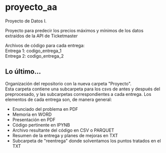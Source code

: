 # proyecto_aa
Proyecto de Datos I.


Proyecto para predecir los precios máximos y mínimos de los datos extraídos de la API de Ticketmaster

Archivos de código para cada entrega: \
Entrega 1: codigo_entrega_1 \
Entrega 2: codigo_entrega_2


## Lo último...
Organización del repositorio con la nueva carpeta "Proyecto". \
Esta carpeta contiene una subcarpeta para los csvs de antes y después del preprocesado, y las subcarpetas correspondientes a cada entrega.
Los elementos de cada entrega son, de manera general:
 - Enunciado del problema en PDF
 - Memoria en WORD
 - Presentación en PDF
 - Código pertinente en IPYNB
 - Archivo resultante del código en CSV o PARQUET
 - Resumen de la entrega y planes de mejoras en TXT
 - Subcarpeta de "reentrega" donde solventamos los puntos tratados en el TXT
